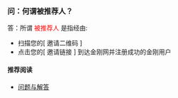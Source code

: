 ### 问：何谓被推荐人？
答：所谓<font color="Red"> 被推荐人 </font>是指经由:
- 扫描您的[ 邀请二维码 ]
- 点击您的[ 邀请链接 ]
到达金刚网并注册成功的金刚用户

#### 推荐阅读
- [ 问题与解答 ](https://a2zitpro.github.io/web/问题与解答)
